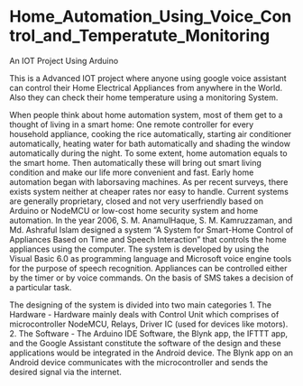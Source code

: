 # Home_Automation_Using_Voice_Control_and_Temperatute_Monitoring
An IOT Project Using Arduino

This is a Advanced IOT project where anyone using google voice assistant can control their Home Electrical Appliances from anywhere in the World. Also they can check their home temperature using a monitoring System.

When people think about home automation system, most of them get to a thought of living in a smart
home: One remote controller for every household appliance, cooking the rice automatically, starting air
conditioner automatically, heating water for bath automatically and shading the window automatically
during the night. To some extent, home automation equals to the smart home. Then automatically
these will bring out smart living condition and make our life more convenient and fast. Early home
automation began with laborsaving machines. As per recent surveys, there exists system neither at
cheaper rates nor easy to handle. Current systems are generally proprietary, closed and not very userfriendly
based on Arduino or NodeMCU or low-cost home security system and home automation. In the
year 2006, S. M. AnamulHaque, S. M. Kamruzzaman, and Md. Ashraful Islam designed a system “A
System for Smart-Home Control of Appliances Based on Time and Speech Interaction” that controls the
home appliances using the computer. The system is developed by using the Visual Basic 6.0 as
programming language and Microsoft voice engine tools for the purpose of speech recognition.
Appliances can be controlled either by the timer or by voice commands. On the basis of SMS takes a
decision of a particular task.

The designing of the system is divided into two main categories 1. The Hardware - Hardware mainly
deals with Control Unit which comprises of microcontroller NodeMCU, Relays, Driver IC (used for
devices like motors). 2. The Software - The Arduino IDE Software, the Blynk app, the IFTTT app, and the
Google Assistant constitute the software of the design and these applications would be integrated in
the Android device. The Blynk app on an Android device communicates with the microcontroller and
sends the desired signal via the internet.
